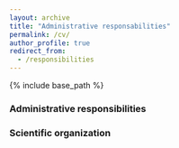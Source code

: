 ```yaml
---
layout: archive
title: "Administrative responsabilities"
permalink: /cv/
author_profile: true
redirect_from:
  - /responsibilities
---
```


{% include base_path %}

### Administrative responsibilities



### Scientific organization

